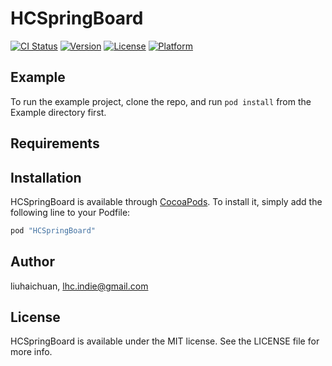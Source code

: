 # HCSpringBoard

[![CI Status](http://img.shields.io/travis/liuhaichuan/HCSpringBoard.svg?style=flat)](https://travis-ci.org/liuhaichuan/HCSpringBoard)
[![Version](https://img.shields.io/cocoapods/v/HCSpringBoard.svg?style=flat)](http://cocoapods.org/pods/HCSpringBoard)
[![License](https://img.shields.io/cocoapods/l/HCSpringBoard.svg?style=flat)](http://cocoapods.org/pods/HCSpringBoard)
[![Platform](https://img.shields.io/cocoapods/p/HCSpringBoard.svg?style=flat)](http://cocoapods.org/pods/HCSpringBoard)

## Example

To run the example project, clone the repo, and run `pod install` from the Example directory first.

## Requirements

## Installation

HCSpringBoard is available through [CocoaPods](http://cocoapods.org). To install
it, simply add the following line to your Podfile:

```ruby
pod "HCSpringBoard"
```

## Author

liuhaichuan, lhc.indie@gmail.com

## License

HCSpringBoard is available under the MIT license. See the LICENSE file for more info.
